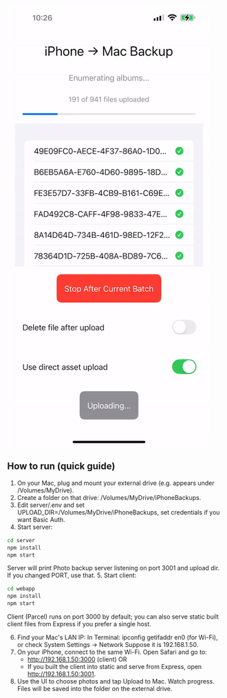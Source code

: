 ![](video.gif)

## How to run (quick guide)

1. On your Mac, plug and mount your external drive (e.g. appears under /Volumes/MyDrive).
2. Create a folder on that drive: /Volumes/MyDrive/iPhoneBackups.
3. Edit server/.env and set UPLOAD_DIR=/Volumes/MyDrive/iPhoneBackups, set credentials if you want Basic Auth.
4. Start server:

```zsh
cd server
npm install
npm start
```

Server will print Photo backup server listening on port 3001 and upload dir. If you changed PORT, use that.
5. Start client:

```zsh
cd webapp
npm install
npm start
```

Client (Parcel) runs on port 3000 by default; you can also serve static built client files from Express if you prefer a single host.

6. Find your Mac's LAN IP: In Terminal: ipconfig getifaddr en0 (for Wi-Fi), or check System Settings → Network Suppose it is 192.168.1.50.
7. On your iPhone, connect to the same Wi-Fi. Open Safari and go to:
    - http://192.168.1.50:3000 (client) OR
    - If you built the client into static and serve from Express, open http://192.168.1.50:3001.
8. Use the UI to choose photos and tap Upload to Mac. Watch progress. Files will be saved into the folder on the external drive.